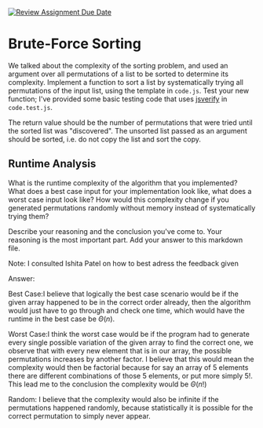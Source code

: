 [![Review Assignment Due Date](https://classroom.github.com/assets/deadline-readme-button-24ddc0f5d75046c5622901739e7c5dd533143b0c8e959d652212380cedb1ea36.svg)](https://classroom.github.com/a/7eEMzrNd)
# Brute-Force Sorting

We talked about the complexity of the sorting problem, and used an argument over
all permutations of a list to be sorted to determine its complexity. Implement
a function to sort a list by systematically trying all permutations of the input
list, using the template in `code.js`. Test your new function; I've provided
some basic testing code that uses [jsverify](https://jsverify.github.io/) in
`code.test.js`.

The return value should be the number of permutations that were tried until the
sorted list was "discovered". The unsorted list passed as an argument should be
sorted, i.e. do not copy the list and sort the copy.

## Runtime Analysis

What is the runtime complexity of the algorithm that you implemented? What does
a best case input for your implementation look like, what does a worst case
input look like? How would this complexity change if you generated permutations
randomly without memory instead of systematically trying them?

Describe your reasoning and the conclusion you've come to. Your reasoning is the
most important part. Add your answer to this markdown file.

Note: I consulted Ishita Patel on how to best adress the feedback given

Answer:

Best Case:I believe that logically the best case scenario would be if the given array happened to be in the correct order already, then the algorithm would just have to go through and check one time, which would have the runtime in the best case be $\Theta(n)$.

Worst Case:I think the worst case would be if the program had to generate every single possible variation of the given array to find the correct one, we observe that with every new element that is in our array, the possible permutations increases by another factor. I believe that this would mean the complexity would then be factorial because for say an array of 5 elements there are different combinations of those 5 elements, or put more simply $5!$. This lead me to the conclusion the complexity would be $\Theta(n!)$

Random: I believe that the complexity would also be infinite if the permutations happened randomly, because statistically it is possible for the correct permutation to simply never appear.
